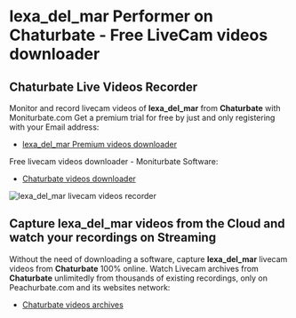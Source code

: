 # lexa_del_mar Performer on Chaturbate - Free LiveCam videos downloader

## Chaturbate Live Videos Recorder

Monitor and record livecam videos of **lexa_del_mar** from **Chaturbate** with Moniturbate.com
Get a premium trial for free by just and only registering with your Email address:
* [lexa_del_mar Premium videos downloader](https://moniturbate.com/request-demo-licence-key.html)

Free livecam videos downloader - Moniturbate Software:
* [Chaturbate videos downloader](https://moniturbate.com/moniturbate-download-software.html)

![lexa_del_mar livecam videos recorder](https://peachurnet.com/templates/moniturbate-software.png)


## Capture lexa_del_mar videos from the Cloud and watch your recordings on Streaming

Without the need of downloading a software, capture **lexa_del_mar** livecam videos from **Chaturbate** 100% online.
Watch Livecam archives from **Chaturbate** unlimitedly from thousands of existing recordings, only on Peachurbate.com and its websites network:
* [Chaturbate videos archives](https://peachurnet.com/)